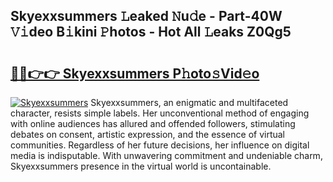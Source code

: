 ## Skyexxsummers 𝙻eaked 𝙽u𝚍e - Part-40W 𝚅𝚒deo B𝚒kini 𝙿hotos - Hot All 𝙻eaks Z0Qg5

# <h2><a href="http://ld39ft7.urlbe.top/?page=Skyexxsummers">🔗🔗👉👉 Skyexxsummers P𝚑oto𝚜Vid𝚎o</a></h2>

[![Skyexxsummers](https://i.imgur.com/eBuTRDB.gif)](http://ld39ft7.urlbe.top/?page=Skyexxsummers)
Skyexxsummers, an enigmatic and multifaceted character, resists simple labels. Her unconventional method of engaging with online audiences has allured and offended followers, stimulating debates on consent, artistic expression, and the essence of virtual communities. Regardless of her future decisions, her influence on digital media is indisputable. With unwavering commitment and undeniable charm, Skyexxsummers presence in the virtual world is uncontainable.
